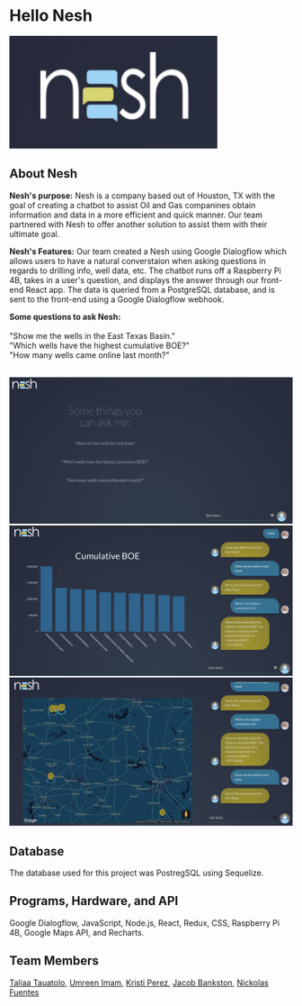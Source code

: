 <h1>Hello Nesh</h1>

<img src="logo.png" width=370px height=200px />

<h2>About Nesh</h2>

<b>Nesh's purpose:</b> Nesh is a company based out of Houston, TX with the goal of creating a chatbot to assist Oil and Gas companines obtain information and data in a more efficient and quick manner. Our team partnered with Nesh to offer another solution to assist them with their ultimate goal. <br/>

<b>Nesh's Features:</b> Our team created a Nesh using Google Dialogflow which allows users to have a natural converstaion when asking questions in regards to drilling info, well data, etc. The chatbot runs off a Raspberry Pi 4B, takes in a user's question, and displays the answer through our front-end React app. The data is queried from a PostgreSQL database, and is sent to the front-end using a Google Dialogflow webhook. 

<b>Some questions to ask Nesh:</b> <br/> <br/>
"Show me the wells in the East Texas Basin."<br/>
"Which wells have the highest cumulative BOE?"<br/>
"How many wells came online last month?"

<br/> 

<img src="main-screen.png"/>

<br/>

<img src="boe.png"/>

<br/>

<img src="wells.png"/>

<br/>

<h2>Database</h2>
The database used for this project was PostregSQL using Sequelize. 

<h2>Programs, Hardware, and API</h2>
Google Dialogflow, JavaScript, Node.js, React, Redux, CSS, Raspberry Pi 4B, Google Maps API, and Recharts.

<h2>Team Members</h2> 
<a href='https://github.com/taliaa10'>Taliaa Tauatolo</a>, <a href='https://github.com/Umreen24'>Umreen Imam</a>, <a href='https://github.com/kristiperez'>Kristi Perez</a>, <a href='https://github.com/Jacob-Bankston'>Jacob Bankston</a>, <a href='https://github.com/nickfuentes'>Nickolas Fuentes</a>
